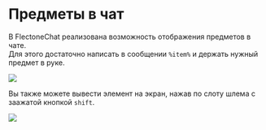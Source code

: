 # Предметы в чат
В FlectoneChat реализована возможность отображения предметов в чате.  
Для этого достаточно написать в сообщении `%item%` и держать нужный предмет в руке.

![](https://media.discordapp.net/attachments/895577735924178975/1129538096539643954/18784d74e735d60c7f93e0d8351683f5e77e9334.png)

Вы также можете вывести элемент на экран, нажав по слоту шлема с заажатой кнопкой `shift`.

![](https://media.discordapp.net/attachments/895577735924178975/1129538920921706547/259b28b8539559bea949907050d27e8259236687.png)